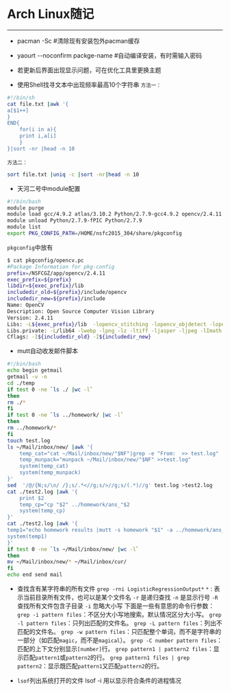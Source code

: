 # Arch Linux随记 #
-----------------
- pacman -Sc #清除现有安装包外pacman缓存

- yaourt --noconfirm packge-name #自动编译安装，有时需输入密码

- 若更新后界面出现显示问题，可在优化工具里更换主题
- 使用Shell找寻文本中出现频率最高10个字符串
`方法一：`
```Bash
#!/bin/sh
cat file.txt |awk '{
a[$1++]
}
END{
	for(i in a){
	print i,a[i]
	}
}|sort -nr |head -n 10
```
`方法二：`
```Bash
sort file.txt |uniq -c |sort -nr|head -n 10
```
- 天河二号中module配置
```Bash
#!/bin/bash
module purge
module load gcc/4.9.2 atlas/3.10.2 Python/2.7.9-gcc4.9.2 opencv/2.4.11 intel-compilers/15.0.1  intel-compilers/mkl-15 gmp/4.3.2 mpc/0.8.1 MPFR/2.4.2 ffmpeg/0.11.1 MPI/Gnu/MPICH/3.1-4.9.2
module unload Python/2.7.9-fPIC Python/2.7.9
module list
export PKG_CONFIG_PATH=/HOME/nsfc2015_304/share/pkgconfig 
```
`pkgconfig`中放有
```Bash
$ cat pkgconfig/opencv.pc 
#Package Information for pkg-config
prefix=/NSFCGZ/app/opencv/2.4.11
exec_prefix=${prefix}
libdir=${exec_prefix}/lib
includedir_old=${prefix}/include/opencv
includedir_new=${prefix}/include
Name: OpenCV
Description: Open Source Computer Vision Library
Version: 2.4.11
Libs: -L${exec_prefix}/lib  -lopencv_stitching -lopencv_objdetect -lopencv_superres -lopencv_videostab -lopencv_calib3d -lopencv_features2d -lopencv_highgui -lopencv_video -lopencv_photo -lopencv_ml -lopencv_imgproc -lopencv_flann -lopencv_core
Libs.private: -L/lib64 -lwebp -lpng -lz -ltiff -ljasper -ljpeg -lImath -lIlmImf -lIex -lHalf -lIlmThread -lgtk-3 -lgdk-3 -lpangocairo-1.0 -lpango-1.0 -latk-1.0 -lcairo-gobject -lcairo -lgdk_pixbuf-2.0 -lgio-2.0 -lgthread-2.0 -lgstvideo-1.0 -lgstapp-1.0 -lgstbase-1.0 -lgstriff-1.0 -lgstpbutils-1.0 -lgstreamer-1.0 -lgobject-2.0 -lglib-2.0 -ldc1394 -lv4l1 -lv4l2 -lavcodec -lavformat -lavutil -lswscale -lavresample -lgphoto2 -lgphoto2_port -lexif -lbz2 -ldl -lm -lpthread -lrt
Cflags: -I${includedir_old} -I${includedir_new}
```
- mutt自动收发邮件脚本 
```Bash
#!/bin/bash
echo begin getmail
getmail -v -n 
cd ./temp
if test 0 -ne `ls ./ |wc -l`
then
rm ./*
fi
if test 0 -ne `ls ../homework/ |wc -l`
then
rm ../homework/*
fi
touch test.log
ls ~/Mail/inbox/new/ |awk '{
	temp_cat="cat ~/Mail/inbox/new/"$NF"|grep -e ^From:  >> test.log"
	temp_munpack="munpack ~/Mail/inbox/new/"$NF" >>test.log"
	system(temp_cat) 
	system(temp_munpack)
}'
sed  '/@/{N;s/\n/ /};s/.*<//g;s/>//g;s/(.*)//g' test.log >test2.log 
cat ./test2.log |awk '{
	print $2
	temp_cp="cp "$2" ../homework/ans_"$2
	system(temp_cp)
}'
cat ./test2.log |awk '{
temp1="echo homework results |mutt -s homework "$1" -a ../homework/ans_"$2 
system(temp1)
}'
if test 0 -ne `ls ~/Mail/inbox/new/ |wc -l`
then
mv ~/Mail/inbox/new/* ~/Mail/inbox/cur/
fi
echo end send mail
```

- 查找含有某字符串的所有文件
`grep -rni LogisticRegressionOutput*`
`*` : 表示当前目录所有文件，也可以是某个文件名
`-r` 是递归查找
`-n` 是显示行号
`-R` 查找所有文件包含子目录
`-i` 忽略大小写
下面是一些有意思的命令行参数：
`grep -i pattern files`：不区分大小写地搜索。默认情况区分大小写。 
`grep -l pattern files`：只列出匹配的文件名。
`grep -L pattern files`：列出不匹配的文件名。 
`grep -w pattern files`：只匹配整个单词，而不是字符串的一部分（如匹配`magic`，而不是`magical`）。 
`grep -C number pattern files`：匹配的上下文分别显示`[number]`行。 
`grep pattern1 | pattern2 files`：显示匹配`pattern1`或`pattern2`的行。 
`grep pattern1 files | grep pattern2`：显示既匹配`pattern1`又匹配`pattern2`的行。


- ```lsof```列出系统打开的文件
lsof -i 用以显示符合条件的进程情况